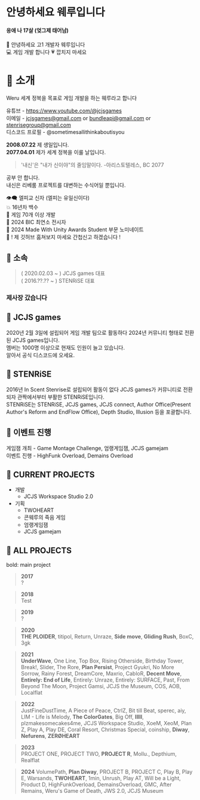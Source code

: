 # 안녕하세요 웨루입니다
#### 응애 나 17살 (엊그제 태어남)

🤗 안녕하세요 고1 개발자 웨루입니다   
💻 게임 개발 합니다
💗 깝치지 마세요

# 🔹 소개
Weru
세계 정복을 목표로 게임 개발을 하는 웨루라고 합니다

유튜브 - https://www.youtube.com/@jcjsgames   
이메일 - jcjsgames@gmail.com or bundleapi@gmail.com or stenrisegroup@gmail.com   
디스코드 프로필 - @sometimesallithinkaboutisyou   

**2008.07.22**
제 생일입니다.   
**2077.04.01**
제가 세계 정복을 이룰 날입니다.   

> '내신'은 "내가 신이야"의 줄임말이다.
> -아리스토텔레스, BC 2077

공부 안 합니다.   
내신은 리베룸 프로젝트를 대변하는 수식어일 뿐입니다.   

👁‍🗨 엘피교 신자 (엘피는 유일신이다)   
💥 16년차 백수   
🧊 게임 70개 이상 개발   
🧩 2024 BIC 최연소 전시자   
🥞 2024 Made With Unity Awards Student 부문 노미네이트   
🌌 ! 제 깃허브 훔쳐보지 마세요 간첩신고 하겠습니다 !   

## 🔹 소속
> ( 2020.02.03 ~ ) JCJS games 대표   
> ( 2016.??.?? ~ ) STENRiSE 대표

### 제사장 갔습니다

## 🔹 JCJS games
2020년 2월 3일에 설립되어 게임 개발 팀으로 활동하다 2024년 커뮤니티 형태로 전환된 JCJS games입니다.   
멤버는 1000명 이상으로 현재도 인원이 늘고 있습니다.   
알아서 공식 디스코드에 오세요.

## 🔹 STENRiSE
2016년 In Scent Stenrise로 설립되어 활동이 없다 JCJS games가 커뮤니티로 전환되자 관짝에서부터 부활한 STENRiSE입니다.   
STENRiSE는 STENRiSE, JCJS games, JCJS connect, Author Office(Present Author's Reform and EndFlow Office), Depth Studio, Illusion 등을 포괄합니다.

## 🔹 이벤트 진행
게임잼 개최 - Game Montage Challenge, 엄랭게임잼, JCJS gamejam   
이벤트 진행 - HighFunk Overload, Demains Overload

## 🔹 CURRENT PROJECTS
- 개발
  * JCJS Workspace Studio 2.0
- 기획
  * TWOHEART
  * 콘웨루의 죽음 게임
  * 엄랭게임잼
  * JCJS gamejam

## 🔹 ALL PROJECTS

bold: main project

> **2017**   
?

> **2018**   
Test

> **2019**   
?

> **2020**   
**THE PLOIDER**, titipol, Return, Unraze, **Side move**, **Gliding Rush**, BoxC, 3gk

> **2021**   
**UnderWave**, One Line, Top Box, Rising Otherside, Birthday Tower, Break!, Slider, The Rore, **Plan Persist**, Project Gyukri, No More Sorrow, Rainy Forest, DreamCore, Maxrio, CabloR, **Decent Move**, **Entirely: End of Life**, Entirely: Unraze, Entirely: SURFACE, Past, From Beyond The Moon, Project Gamsi, JCJS the Museum, COS, AOB, Localflat

> **2022**   
JustFineDustTime, A Piece of Peace, CtrlZ, Bit till Beat, sperec, aiy, LIM - Life is Melody, **The ColorGates**, Big Off, **lIlIl**, plzmakesomecakes4me, JCJS Workspace Studio, XoeM, XeoM, Plan Z, Play A, Play DE, Coral Resort, Christmas Special, coinship, **Diway**, **Nefurens**, **ZERØHEART**

> **2023**   
PROJECT ONE, PROJECT TWO, **PROJECT R**, Mollu., Depthium, Realflat

> **2024**
VolumePath, **Plan Diway**, PROJECT B, PROJECT C, Play B, Play E, Warsands, **TWOHEART**, 1min, Unrush, Play AT, Will be a Light, Product D, HighFunkOverload, DemainsOverload, GMC, After Remains, Weru's Game of Death, JWS 2.0, JCJS Museum

<!---
jcjsweru/jcjsweru is a ✨ special ✨ repository because its `README.md` (this file) appears on your GitHub profile.
You can click the Preview link to take a look at your changes.
--->
